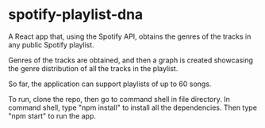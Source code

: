 # spotify-playlist-dna
A React app that, using the Spotify API, obtains the genres of the tracks in any public Spotify playlist.

Genres of the tracks are obtained, and then a graph is created showcasing the genre distribution of all the tracks in the playlist.

So far, the application can support playlists of up to 60 songs.

To run, clone the repo, then go to command shell in file directory.
In command shell, type "npm install" to install all the dependencies.
Then type "npm start" to run the app.
